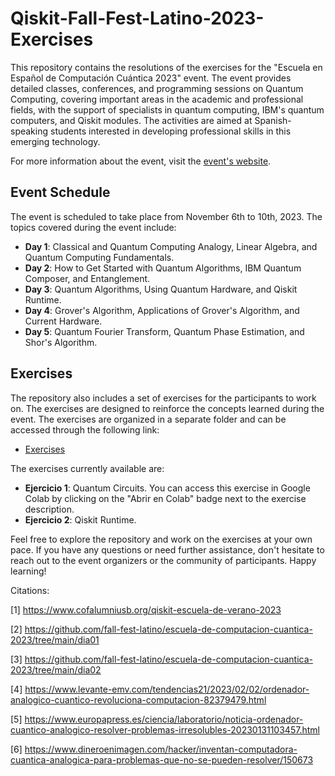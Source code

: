 # Qiskit-Fall-Fest-Latino-2023-Exercises

This repository contains the resolutions of the exercises for the "Escuela en Español de Computación Cuántica 2023" event. The event provides detailed classes, conferences, and programming sessions on Quantum Computing, covering important areas in the academic and professional fields, with the support of specialists in quantum computing, IBM's quantum computers, and Qiskit modules. The activities are aimed at Spanish-speaking students interested in developing professional skills in this emerging technology.

For more information about the event, visit the [event's website](https://www.cofalumniusb.org/qiskit-escuela-de-verano-2023).

## Event Schedule

The event is scheduled to take place from November 6th to 10th, 2023. The topics covered during the event include:

- **Day 1**: Classical and Quantum Computing Analogy, Linear Algebra, and Quantum Computing Fundamentals.
- **Day 2**: How to Get Started with Quantum Algorithms, IBM Quantum Composer, and Entanglement.
- **Day 3**: Quantum Algorithms, Using Quantum Hardware, and Qiskit Runtime.
- **Day 4**: Grover's Algorithm, Applications of Grover's Algorithm, and Current Hardware.
- **Day 5**: Quantum Fourier Transform, Quantum Phase Estimation, and Shor's Algorithm.

## Exercises

The repository also includes a set of exercises for the participants to work on. The exercises are designed to reinforce the concepts learned during the event. The exercises are organized in a separate folder and can be accessed through the following link:

- [Exercises](https://github.com/fall-fest-latino/escuela-de-computacion-cuantica-2023/tree/main/Exercises)

The exercises currently available are:

- **Ejercicio 1**: Quantum Circuits. You can access this exercise in Google Colab by clicking on the "Abrir en Colab" badge next to the exercise description.
- **Ejercicio 2**: Qiskit Runtime.

Feel free to explore the repository and work on the exercises at your own pace. If you have any questions or need further assistance, don't hesitate to reach out to the event organizers or the community of participants. Happy learning!

Citations:

[1] https://www.cofalumniusb.org/qiskit-escuela-de-verano-2023

[2] https://github.com/fall-fest-latino/escuela-de-computacion-cuantica-2023/tree/main/dia01

[3] https://github.com/fall-fest-latino/escuela-de-computacion-cuantica-2023/tree/main/dia02

[4] https://www.levante-emv.com/tendencias21/2023/02/02/ordenador-analogico-cuantico-revoluciona-computacion-82379479.html

[5] https://www.europapress.es/ciencia/laboratorio/noticia-ordenador-cuantico-analogico-resolver-problemas-irresolubles-20230131103457.html

[6] https://www.dineroenimagen.com/hacker/inventan-computadora-cuantica-analogica-para-problemas-que-no-se-pueden-resolver/150673